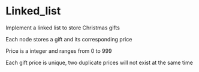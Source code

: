# Linked_list
Implement a linked list to store Christmas gifts

Each node stores a gift and its corresponding price

Price is a integer and ranges from 0 to 999

Each gift price is unique, two duplicate prices will not exist at the same time
